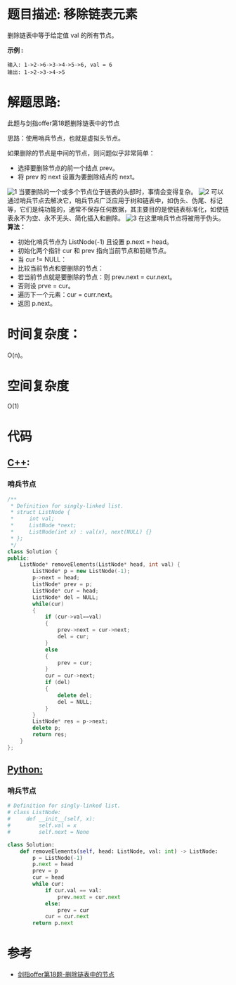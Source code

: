 # 题目描述:  移除链表元素

删除链表中等于给定值 val 的所有节点。

**示例 :**
```
输入: 1->2->6->3->4->5->6, val = 6
输出: 1->2->3->4->5
```

  
# 解题思路:
此题与剑指offer第18题删除链表中的节点

思路：使用哨兵节点，也就是虚拟头节点。

如果删除的节点是中间的节点，则问题似乎非常简单：
  - 选择要删除节点的前一个结点 prev。
  - 将 prev 的 next 设置为要删除结点的 next。
  
  ![1](https://github.com/bryceustc/LeetCode_Note/blob/master/cpp/Remove-Linked-List-Elements/Images/1.png)
当要删除的一个或多个节点位于链表的头部时，事情会变得复杂。
  ![2](https://github.com/bryceustc/LeetCode_Note/blob/master/cpp/Remove-Linked-List-Elements/Images/2.jpg)
可以通过哨兵节点去解决它，哨兵节点广泛应用于树和链表中，如伪头、伪尾、标记等，它们是纯功能的，通常不保存任何数据，其主要目的是使链表标准化，如使链表永不为空、永不无头、简化插入和删除。
  ![3](https://github.com/bryceustc/LeetCode_Note/blob/master/cpp/Remove-Linked-List-Elements/Images/3.jpg)
在这里哨兵节点将被用于伪头。
**算法：**

  - 初始化哨兵节点为 ListNode(-1) 且设置 p.next = head。
  - 初始化两个指针 cur 和 prev 指向当前节点和前继节点。
  - 当 cur != NULL：
  - 比较当前节点和要删除的节点：
  - 若当前节点就是要删除的节点：则 prev.next = cur.next。
  - 否则设 prve = cur。
  - 遍历下一个元素：cur = curr.next。
  - 返回 p.next。
 
# 时间复杂度：
   O(n)。
# 空间复杂度
  O(1)
# 代码

## [C++](./Remove-Linked-List-Elements.cpp):

###  哨兵节点
```c++
/**
 * Definition for singly-linked list.
 * struct ListNode {
 *     int val;
 *     ListNode *next;
 *     ListNode(int x) : val(x), next(NULL) {}
 * };
 */
class Solution {
public:
    ListNode* removeElements(ListNode* head, int val) {
        ListNode* p = new ListNode(-1);
        p->next = head;
        ListNode* prev = p;
        ListNode* cur = head;
        ListNode* del = NULL;
        while(cur)
        {
            if (cur->val==val)
            {
                prev->next = cur->next;
                del = cur;
            }
            else
            {
                prev = cur;
            }
            cur = cur->next;
            if (del)
            {
                delete del;
                del = NULL;
            }
        }
        ListNode* res = p->next;
        delete p;
        return res;
    }
};
```
## [Python:](https://github.com/bryceustc/LeetCode_Note/blob/master/python/Remove-Linked-List-Elements/Remove-Linked-List-Elements.py)
###  哨兵节点
```python
# Definition for singly-linked list.
# class ListNode:
#     def __init__(self, x):
#         self.val = x
#         self.next = None

class Solution:
    def removeElements(self, head: ListNode, val: int) -> ListNode:
        p = ListNode(-1)
        p.next = head
        prev = p
        cur = head
        while cur:
            if cur.val == val:
                prev.next = cur.next
            else:
                prev = cur
            cur = cur.next
        return p.next
```
# 参考
  - [剑指offer第18题-删除链表中的节点](https://github.com/bryceustc/CodingInterviews/blob/master/PrintListInReversedOrder/README.md)

